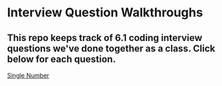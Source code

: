 # Interview Question Walkthroughs

## This repo keeps track of 6.1 coding interview questions we've done together as a class. Click below for each question.

[Single Number](./single-number.swift)
